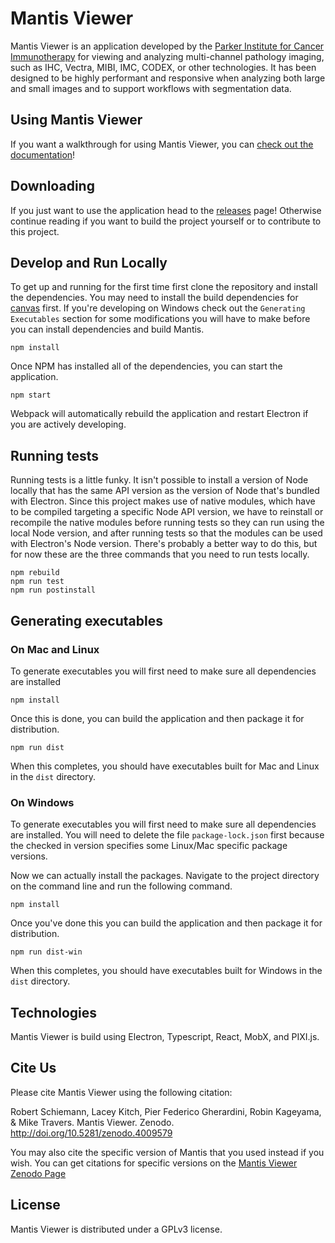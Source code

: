 # Mantis Viewer

Mantis Viewer is an application developed by the [Parker Institute for Cancer Immunotherapy](https://www.parkerici.org/) for viewing and analyzing multi-channel pathology imaging, such as IHC, Vectra, MIBI, IMC, CODEX, or other technologies. It has been designed to be highly performant and responsive when analyzing both large and small images and to support workflows with segmentation data.

## Using Mantis Viewer

If you want a walkthrough for using Mantis Viewer, you can [check out the documentation](https://mantis.parkerici.org)!

## Downloading

If you just want to use the application head to the [releases](https://github.com/ParkerICI/imc-viewer-js/releases) page! Otherwise continue reading if you want to build the project yourself or to contribute to this project.

## Develop and Run Locally

To get up and running for the first time first clone the repository and install the dependencies. You may need to install the build dependencies for [canvas](https://www.npmjs.com/package/canvas) first. If you're developing on Windows check out the `Generating Executables` section for some modifications you will have to make before you can install dependencies and build Mantis.

```shell
npm install
```

Once NPM has installed all of the dependencies, you can start the application.

```shell
npm start
```

Webpack will automatically rebuild the application and restart Electron if you are actively developing.

## Running tests

Running tests is a little funky. It isn't possible to install a version of Node locally that has the same API version as the version of Node that's bundled with Electron. Since this project makes use of native modules, which have to be compiled targeting a specific Node API version, we have to reinstall or recompile the native modules before running tests so they can run using the local Node version, and after running tests so that the modules can be used with Electron's Node version. There's probably a better way to do this, but for now these are the three commands that you need to run tests locally.

```shell
npm rebuild
npm run test
npm run postinstall
```

## Generating executables

### On Mac and Linux

To generate executables you will first need to make sure all dependencies are installed

```shell
npm install
```

Once this is done, you can build the application and then package it for distribution.

```shell
npm run dist
```

When this completes, you should have executables built for Mac and Linux in the `dist` directory.

### On Windows

To generate executables you will first need to make sure all dependencies are installed. You will need to delete the file `package-lock.json` first because the checked in version specifies some Linux/Mac specific package versions.

Now we can actually install the packages. Navigate to the project directory on the command line and run the following command.

```shell
npm install
```

Once you've done this you can build the application and then package it for distribution.

```shell
npm run dist-win
```

When this completes, you should have executables built for Windows in the `dist` directory.

## Technologies

Mantis Viewer is build using Electron, Typescript, React, MobX, and PIXI.js.

## Cite Us

Please cite Mantis Viewer using the following citation:

Robert Schiemann, Lacey Kitch, Pier Federico Gherardini, Robin Kageyama, & Mike Travers. Mantis Viewer. Zenodo. http://doi.org/10.5281/zenodo.4009579

You may also cite the specific version of Mantis that you used instead if you wish. You can get citations for specific versions on the [Mantis Viewer Zenodo Page](https://zenodo.org/record/4009580#.X01fytNKh-W)

## License

Mantis Viewer is distributed under a GPLv3 license.

